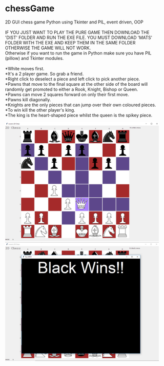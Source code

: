 # chessGame
2D GUI chess game Python using Tkinter and PIL, event driven, OOP
<br />
<br />
IF YOU JUST WANT TO PLAY THE PURE GAME THEN DOWNLOAD THE 'DIST' FOLDER AND RUN THE EXE FILE. YOU MUST DOWNLOAD 'MATS' FOLDER WITH THE EXE AND KEEP THEM IN THE SAME FOLDER OTHERWISE THE GAME WILL NOT WORK.
<br />
Otherwise if you want to run the game in Python make sure you have PIL (pillow) and Tkinter modules.
<br />
<br />
*White moves first.
<br />
*It's a 2 player game. So grab a friend.
<br />
*Right click to deselect a piece and left click to pick another piece.
<br />
*Pawns that move to the final square at the other side of the board will randomly get promoted to either a Rook, Knight, Bishop or Queen. 
<br />
*Pawns can move 2 squares forward on only their first move.
<br />
*Pawns kill diagonally.
<br />
*Knights are the only pieces that can jump over their own coloured pieces.
<br />
*To win kill the other player's king.
<br />
*The king is the heart-shaped piece whilst the queen is the spikey piece.
<br />


![](https://github.com/fruffers/chessGame/blob/master/promote/game3.PNG)
![](https://github.com/fruffers/chessGame/blob/master/promote/game4.PNG)
